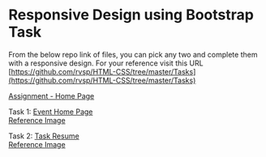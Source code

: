 # Responsive Design using Bootstrap Task

From the below repo link of files, you can pick any two and complete them with a responsive design. For your reference visit this URL [https://github.com/rvsp/HTML-CSS/tree/master/Tasks](https://github.com/rvsp/HTML-CSS/tree/master/Tasks)

[Assignment - Home Page](https://nervous-carson-b73031.netlify.app/)

Task 1: [Event Home Page](https://nervous-carson-b73031.netlify.app/events.html) <br>
[Reference Image](https://github.com/rvsp/HTML-CSS/blob/master/Tasks/events-home-page.jpg)

Task 2: [Task Resume](https://nervous-carson-b73031.netlify.app/resume.html) <br>
[Reference Image](https://github.com/rvsp/HTML-CSS/blob/master/Tasks/task-resume.jpeg)
